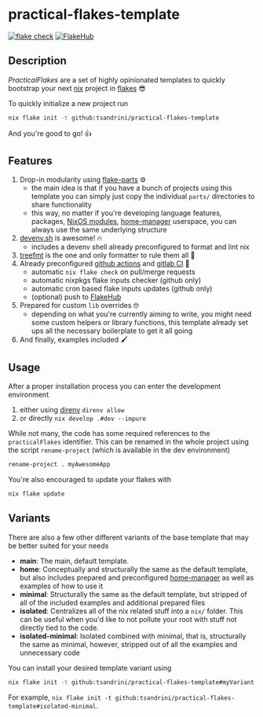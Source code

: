 # practical-flakes-template

[![flake check](https://github.com/tsandrini/practical-flakes-template/actions/workflows/check-on-merge.yml/badge.svg)](https://github.com/tsandrini/practical-flakes-template/actions/workflows/check-on-merge.yml)
[![FlakeHub](https://github.com/tsandrini/practical-flakes-template/actions/workflows/flakehub.yml/badge.svg)](https://github.com/tsandrini/practical-flakes-template/actions/workflows/flakehub.yml)

## Description

_PracticalFlakes_ are a set of highly opinionated templates to quickly bootstrap
your next [nix](https://github.com/NixOS/nix) project in
[flakes](https://nixos.wiki/wiki/Flakes) 😎

To quickly initialize a new project run

```bash
nix flake init -t github:tsandrini/practical-flakes-template
```

And you're good to go! 👍

## Features

1. Drop-in modularity using
   [flake-parts](https://github.com/hercules-ci/flake-parts) ⚙️
   - the main idea is that if you have a bunch of projects using this template you
     can simply just copy the individual `parts/` directories to share functionality
   - this way, no matter if you're developing language features, packages,
     [NixOS modules](https://nixos.wiki/wiki/NixOS_Modules),
     [home-manager](https://github.com/nix-community/home-manager) userspace,
     you can always use the same underlying structure
2. [devenv.sh](https://github.com/cachix/devenv) is awesome! 🔥
   - includes a devenv shell already preconfigured to format and lint nix
3. [treefmt](https://github.com/numtide/treefmt) is the one and only formatter
   to rule them all 🙏
4. Already preconfigured [github actions](https://docs.github.com/en/actions)
   and [gitlab CI](https://docs.gitlab.com/ee/ci/) 💪
   - automatic `nix flake check` on pull/merge requests
   - automatic nixpkgs flake inputs checker (github only)
   - automatic cron based flake inputs updates (github only)
   - (optional) push to [FlakeHub](https://flakehub.com/)
5. Prepared for custom `lib` overrides 🤓
   - depending on what you're currently aiming to write, you might need some
     custom helpers or library functions, this template
     already set ups all the necessary boilerplate to get it all going
6. And finally, examples included 🖌️

## Usage

After a proper installation process you can enter the development environment

1. either using [direnv](https://github.com/direnv/direnv) `direnv allow`
2. or directly `nix develop .#dev --impure`

While not many, the code has some required references to the `practicalFlakes`
identifier. This can be renamed in the whole project using the script
`rename-project` (which is available in the dev environment)

```bash
rename-project . myAwesomeApp
```

You're also encouraged to update your flakes with

```bash
nix flake update
```

## Variants

There are also a few other different variants of the base template that may
be better suited for your needs

- **main**: The main, default template.
- **home**: Conceptually and structurally the same as the default template, but
  also includes prepared and preconfigured
  [home-manager](https://github.com/nix-community/home-manager) as well as
  examples of how to use it
- **minimal**: Structurally the same as the default template, but stripped of all
  of the included examples and additional prepared files
- **isolated**: Centralizes all of the nix related stuff into a `nix/` folder.
  This can be useful when you'd like to not pollute your root with stuff not
  directly tied to the code.
- **isolated-minimal**: Isolated combined with minimal, that is, structurally the
  same as minimal, however, stripped out of all the examples and unnecessary code

You can install your desired template variant using

```bash
nix flake init -t github:tsandrini/practical-flakes-template#myVariant
```

For example,
`nix flake init -t github:tsandrini/practical-flakes-template#isolated-minimal`.
